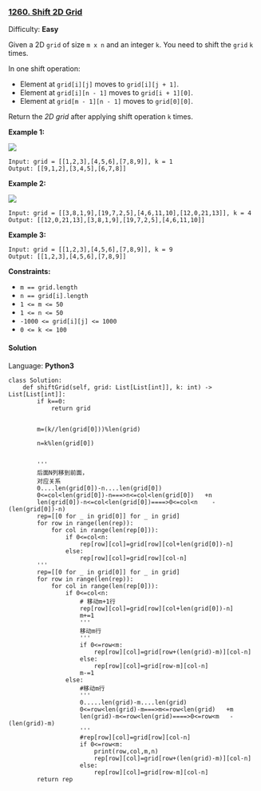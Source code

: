 ### [1260\. Shift 2D Grid](https://leetcode.com/problems/shift-2d-grid/)

Difficulty: **Easy**


Given a 2D `grid` of size `m x n` and an integer `k`. You need to shift the `grid` `k` times.

In one shift operation:

*   Element at `grid[i][j]` moves to `grid[i][j + 1]`.
*   Element at `grid[i][n - 1]` moves to `grid[i + 1][0]`.
*   Element at `grid[m - 1][n - 1]` moves to `grid[0][0]`.

Return the _2D grid_ after applying shift operation `k` times.

**Example 1:**

![](https://assets.leetcode.com/uploads/2019/11/05/e1.png)

```
Input: grid = [[1,2,3],[4,5,6],[7,8,9]], k = 1
Output: [[9,1,2],[3,4,5],[6,7,8]]
```

**Example 2:**

![](https://assets.leetcode.com/uploads/2019/11/05/e2.png)

```
Input: grid = [[3,8,1,9],[19,7,2,5],[4,6,11,10],[12,0,21,13]], k = 4
Output: [[12,0,21,13],[3,8,1,9],[19,7,2,5],[4,6,11,10]]
```

**Example 3:**

```
Input: grid = [[1,2,3],[4,5,6],[7,8,9]], k = 9
Output: [[1,2,3],[4,5,6],[7,8,9]]
```

**Constraints:**

*   `m == grid.length`
*   `n == grid[i].length`
*   `1 <= m <= 50`
*   `1 <= n <= 50`
*   `-1000 <= grid[i][j] <= 1000`
*   `0 <= k <= 100`


#### Solution

Language: **Python3**

```python3
class Solution:
    def shiftGrid(self, grid: List[List[int]], k: int) -> List[List[int]]:
        if k==0:
            return grid
        
        
        m=(k//len(grid[0]))%len(grid)
            
        n=k%len(grid[0]) 
        
        
        '''
        后面N列移到前面，
        对应关系
        0....len(grid[0])-n....len(grid[0])
        0<=col<len(grid[0])-n===>n<=col<len(grid[0])   +n
        len(grid[0])-n<=col<len(grid[0])====>0<=col<n    -(len(grid[0])-n)
        rep=[[0 for _ in grid[0]] for _ in grid]
        for row in range(len(rep)):
            for col in range(len(rep[0])):
                if 0<=col<n:
                    rep[row][col]=grid[row][col+len(grid[0])-n]
                else:
                    rep[row][col]=grid[row][col-n]
        ''' 
        rep=[[0 for _ in grid[0]] for _ in grid]
        for row in range(len(rep)):
            for col in range(len(rep[0])):
                if 0<=col<n:
                    # 移动m+1行
                    rep[row][col]=grid[row][col+len(grid[0])-n]
                    m+=1
                    '''
                    移动m行
                    '''
                    if 0<=row<m:
                        rep[row][col]=grid[row+(len(grid)-m)][col-n]
                    else:
                        rep[row][col]=grid[row-m][col-n]
                    m-=1
                else:
                    #移动m行
                    '''
                    0.....len(grid)-m....len(grid)
                    0<=row<len(grid)-m===>m<=row<len(grid)   +m
                    len(grid)-m<=row<len(grid)====>0<=row<m   -(len(grid)-m)
                    '''
                    #rep[row][col]=grid[row][col-n]
                    if 0<=row<m:
                        print(row,col,m,n)
                        rep[row][col]=grid[row+(len(grid)-m)][col-n]
                    else:
                        rep[row][col]=grid[row-m][col-n]
        return rep
```
